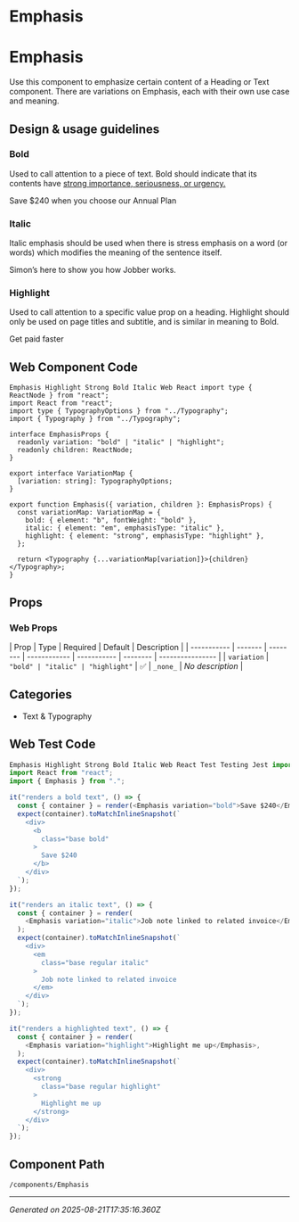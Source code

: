 # Emphasis

# Emphasis

Use this component to emphasize certain content of a Heading or Text component.
There are variations on Emphasis, each with their own use case and meaning.

## Design & usage guidelines

### Bold

Used to call attention to a piece of text. Bold should indicate that its
contents have
[strong importance, seriousness, or urgency.](https://developer.mozilla.org/en-US/docs/Web/HTML/Element/strong)

<Canvas>
  <Text>
    <Emphasis variation="bold">Save $240</Emphasis> when you choose our Annual
    Plan
  </Text>
</Canvas>

### Italic

Italic emphasis should be used when there is stress emphasis on a word (or
words) which modifies the meaning of the sentence itself.

<Canvas>
  <Text>
    Simon’s here to show <Emphasis variation="italic">you</Emphasis> how Jobber
    works.
  </Text>
</Canvas>

### Highlight

Used to call attention to a specific value prop on a heading. Highlight should
only be used on page titles and subtitle, and is similar in meaning to Bold.

<Canvas>
  <Heading level={1}>
    Get paid <Emphasis variation="highlight">faster</Emphasis>
  </Heading>
</Canvas>

## Web Component Code

```tsx
Emphasis Highlight Strong Bold Italic Web React import type { ReactNode } from "react";
import React from "react";
import type { TypographyOptions } from "../Typography";
import { Typography } from "../Typography";

interface EmphasisProps {
  readonly variation: "bold" | "italic" | "highlight";
  readonly children: ReactNode;
}

export interface VariationMap {
  [variation: string]: TypographyOptions;
}

export function Emphasis({ variation, children }: EmphasisProps) {
  const variationMap: VariationMap = {
    bold: { element: "b", fontWeight: "bold" },
    italic: { element: "em", emphasisType: "italic" },
    highlight: { element: "strong", emphasisType: "highlight" },
  };

  return <Typography {...variationMap[variation]}>{children}</Typography>;
}

```

## Props

### Web Props

| Prop        | Type    | Required | Default      | Description |
| ----------- | ------- | -------- | ------------ | ----------- | -------- | ---------------- |
| `variation` | `"bold" | "italic" | "highlight"` | ✅          | `_none_` | _No description_ |

## Categories

- Text & Typography

## Web Test Code

```typescript
Emphasis Highlight Strong Bold Italic Web React Test Testing Jest import { render } from "@testing-library/react";
import React from "react";
import { Emphasis } from ".";

it("renders a bold text", () => {
  const { container } = render(<Emphasis variation="bold">Save $240</Emphasis>);
  expect(container).toMatchInlineSnapshot(`
    <div>
      <b
        class="base bold"
      >
        Save $240
      </b>
    </div>
  `);
});

it("renders an italic text", () => {
  const { container } = render(
    <Emphasis variation="italic">Job note linked to related invoice</Emphasis>,
  );
  expect(container).toMatchInlineSnapshot(`
    <div>
      <em
        class="base regular italic"
      >
        Job note linked to related invoice
      </em>
    </div>
  `);
});

it("renders a highlighted text", () => {
  const { container } = render(
    <Emphasis variation="highlight">Highlight me up</Emphasis>,
  );
  expect(container).toMatchInlineSnapshot(`
    <div>
      <strong
        class="base regular highlight"
      >
        Highlight me up
      </strong>
    </div>
  `);
});

```

## Component Path

`/components/Emphasis`

---

_Generated on 2025-08-21T17:35:16.360Z_
